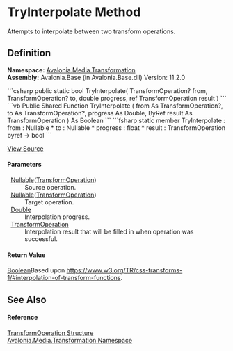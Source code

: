# TryInterpolate Method


Attempts to interpolate between two transform operations.



## Definition
**Namespace:** <a href="N_Avalonia_Media_Transformation">Avalonia.Media.Transformation</a>  
**Assembly:** Avalonia.Base (in Avalonia.Base.dll) Version: 11.2.0

<Tabs groupId="api-code-preview">
<TabItem value="csharp" label="C#">
```csharp
public static bool TryInterpolate(
	TransformOperation? from,
	TransformOperation? to,
	double progress,
	ref TransformOperation result
)
```
</TabItem>
<TabItem value="vb" label="VB">
```vb
Public Shared Function TryInterpolate ( 
	from As TransformOperation?,
	to As TransformOperation?,
	progress As Double,
	ByRef result As TransformOperation
) As Boolean
```
</TabItem>
<TabItem value="fsharp" label="F#">
```fsharp
static member TryInterpolate : 
        from : Nullable<TransformOperation> * 
        to : Nullable<TransformOperation> * 
        progress : float * 
        result : TransformOperation byref -> bool 
```
</TabItem>
</Tabs>



<a href="https://github.com/AvaloniaUI/Avalonia/tree/master/src/Avalonia.Base/Media/Transformation/TransformOperation.cs#L83" title="View the source code">View Source</a>



#### Parameters
<dl><dt>  <a href="https://learn.microsoft.com/dotnet/api/system.nullable-1" target="_blank" rel="noopener noreferrer">Nullable</a>(<a href="T_Avalonia_Media_Transformation_TransformOperation">TransformOperation</a>)</dt><dd>Source operation.</dd><dt>  <a href="https://learn.microsoft.com/dotnet/api/system.nullable-1" target="_blank" rel="noopener noreferrer">Nullable</a>(<a href="T_Avalonia_Media_Transformation_TransformOperation">TransformOperation</a>)</dt><dd>Target operation.</dd><dt>  <a href="https://learn.microsoft.com/dotnet/api/system.double" target="_blank" rel="noopener noreferrer">Double</a></dt><dd>Interpolation progress.</dd><dt>  <a href="T_Avalonia_Media_Transformation_TransformOperation">TransformOperation</a></dt><dd>Interpolation result that will be filled in when operation was successful.</dd></dl>

#### Return Value
<a href="https://learn.microsoft.com/dotnet/api/system.boolean" target="_blank" rel="noopener noreferrer">Boolean</a>Based upon https://www.w3.org/TR/css-transforms-1/#interpolation-of-transform-functions.

## See Also


#### Reference
<a href="T_Avalonia_Media_Transformation_TransformOperation">TransformOperation Structure</a>  
<a href="N_Avalonia_Media_Transformation">Avalonia.Media.Transformation Namespace</a>  
